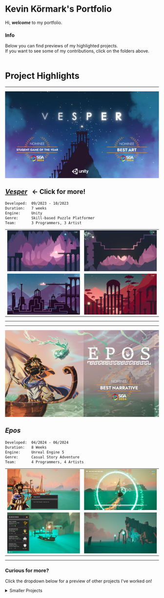 # Kevin Körmark's Portfolio

Hi, ___welcome___ to my portfolio.

### Info

Below you can find previews of my highlighted projects. <br>
If you want to see some of my contributions, click on the folders above. <br>
<br>

# Project Highlights
---

![vesper_banner](/_Images/vesper_thumb_16_9_v2.png)


## [___Vesper___](/Vesper) &nbsp; ← Click for more!

```
Developed:  09/2023 - 10/2023
Duration:   7 weeks
Engine:     Unity
Genre:      Skill-based Puzzle Platformer
Team:       3 Programmers, 3 Artist
```

<table>
  <tr>
    <td width="50%"><img src="/_Images/vesper (2).jpg" /></td>
    <td width="50%"><img src="/_Images/vesper (1).jpg" /></td>
  </tr>
  <tr>
    <td width="50%"><img src="/_Images/vesper (3).jpg" /></td>
    <td width="50%"><img src="/_Images/vesper (5).jpg" /></td>
  </tr>
</table>

---
---

![epos_banner](/_Images/epos_banner.png)

## ___Epos___

```
Developed:  04/2024 - 06/2024
Duration:   8 Weeks
Engine:     Unreal Engine 5
Genre:      Casual Story Adventure
Team:       4 Programmers, 4 Artists
```

<table>
  <tr>
    <td width="50%"><img src="/_Images/epos-gameplay (6).jpg" /></td>
    <td width="50%"><img src="/_Images/epos-gameplay (3).jpg" /></td>
  </tr>
  <tr>
    <td width="50%"><img src="/_Images/epos-gameplay (5).jpg" /></td>
    <td width="50%"><img src="/_Images/epos (1).jpg" /></td>
  </tr>
</table>

---

### Curious for more?
Click the dropdown below for a preview of other projects I've worked on!
<br>
<details>
  <summary>Smaller Projects</summary>

### DrawQuick!
<table>
  <tr>
    <td width="50%"><img src="/_Images/drawquick_banner.png" /></td>
    <td width="50%"><img src="/_Images/drawquick_gameplay.png" /></td>
  </tr>
</table>

```
Developed:  01/2024 - 02/2024
Duration:   4 Weeks
Engine:     Unity
Genre:      Mobile Online Multiplayer
Team:       1 Programmer
```
### Where's The Family  
<table>
  <tr>
    <td width="50%"><img src="/_Images/wheresthefamilymenu.png" /></td>
    <td width="50%"><img src="/_GIFs/wheresthefamily_gameplay.gif" /></td>
  </tr>
</table>

```
Developed:  10/2023
Duration:   3 days
Engine:     Unity
Genre:      Platformer
Team:       3 Programmers, 2 Artists
```
### Fowl Play
<table>
  <tr>
    <td width="50%"><img src="/_GIFs/fowlplay_intro.gif" /></td>
    <td width="50%"><img src="/_GIFs/fowlplay_gameplay.gif" /></td>
  </tr>
</table>

```
Developed:  09/2023
Duration:   3 days
Engine:     Unity
Genre:      Bullet Hell (?)
Team:       2 Programmers, 2 Artists
```

</details>

<br>
